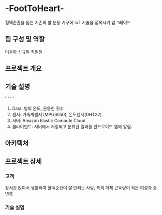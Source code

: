 # -FootToHeart-
혈액순환을 돕는 기존의 발 운동 기구에 IoT 기술을 접목시켜 업그레이드

## 팀 구성 및 역할
이윤아
신규철
최철원


## 프로젝트 개요




## 기술 설명 
''' '''

 1. Data: 발의 온도, 운동한 횟수
 2. 센서: 가속계센서 (MPU6050), 온도센서(DHT22)
 3. 서버: Amazon Elastic Compute Cloud
 4. 클라이언트: 서버에서 저장되고 분류된 결과를 안드로이드 앱에 알림. 

## 아키텍처



## 프로젝트 상세

### 고객
장시간 앉아서 생활하여 혈액순환이 잘 안되는 사람, 특히 하체 근육량이 적은 여성과 중년층

### 기술 설명


